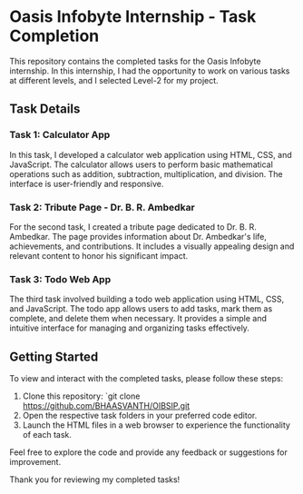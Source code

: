 # Oasis Infobyte Internship - Task Completion

This repository contains the completed tasks for the Oasis Infobyte internship. In this internship, I had the opportunity to work on various tasks at different levels, and I selected Level-2 for my project.

## Task Details

### Task 1: Calculator App

In this task, I developed a calculator web application using HTML, CSS, and JavaScript. The calculator allows users to perform basic mathematical operations such as addition, subtraction, multiplication, and division. The interface is user-friendly and responsive.

### Task 2: Tribute Page - Dr. B. R. Ambedkar

For the second task, I created a tribute page dedicated to Dr. B. R. Ambedkar. The page provides information about Dr. Ambedkar's life, achievements, and contributions. It includes a visually appealing design and relevant content to honor his significant impact.

### Task 3: Todo Web App

The third task involved building a todo web application using HTML, CSS, and JavaScript. The todo app allows users to add tasks, mark them as complete, and delete them when necessary. It provides a simple and intuitive interface for managing and organizing tasks effectively.

## Getting Started

To view and interact with the completed tasks, please follow these steps:

1. Clone this repository: `git clone https://github.com/BHAASVANTH/OIBSIP.git
2. Open the respective task folders in your preferred code editor.
3. Launch the HTML files in a web browser to experience the functionality of each task.

Feel free to explore the code and provide any feedback or suggestions for improvement.

Thank you for reviewing my completed tasks!
